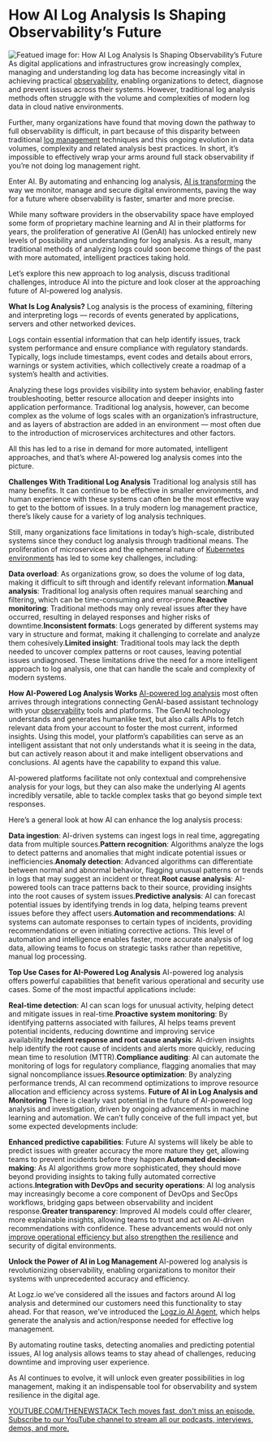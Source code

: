 # How AI Log Analysis Is Shaping Observability’s Future
![Featued image for: How AI Log Analysis Is Shaping Observability’s Future](https://cdn.thenewstack.io/media/2024/11/dec413fc-dashboard-1024x636.jpg)
As digital applications and infrastructures grow increasingly complex, managing and understanding log data has become increasingly vital in achieving practical [observability](https://thenewstack.io/observability/), enabling organizations to detect, diagnose and prevent issues across their systems. However, traditional log analysis methods often struggle with the volume and complexities of modern log data in cloud native environments.

Further, many organizations have found that moving down the pathway to full observability is difficult, in part because of this disparity between traditional [log management](https://logz.io/platform/log-management/?utm_medium=referral&utm_source=TNS&utm_campaign=tns_spon_3&utm_content=product&utm_term=log) techniques and this ongoing evolution in data volumes, complexity and related analysis best practices. In short, it’s impossible to effectively wrap your arms around full stack observability if you’re not doing log management right.

Enter AI. By automating and enhancing log analysis, [AI is transforming](https://thenewstack.io/ai/) the way we monitor, manage and secure digital environments, paving the way for a future where observability is faster, smarter and more precise.

While many software providers in the observability space have employed some form of proprietary machine learning and AI in their platforms for years, the proliferation of generative AI (GenAI) has unlocked entirely new levels of possibility and understanding for log analysis. As a result, many traditional methods of analyzing logs could soon become things of the past with more automated, intelligent practices taking hold.

Let’s explore this new approach to log analysis, discuss traditional challenges, introduce AI into the picture and look closer at the approaching future of AI-powered log analysis.

**What Is Log Analysis?**
Log analysis is the process of examining, filtering and interpreting logs — records of events generated by applications, servers and other networked devices.

Logs contain essential information that can help identify issues, track system performance and ensure compliance with regulatory standards. Typically, logs include timestamps, event codes and details about errors, warnings or system activities, which collectively create a roadmap of a system’s health and activities.

Analyzing these logs provides visibility into system behavior, enabling faster troubleshooting, better resource allocation and deeper insights into application performance. Traditional log analysis, however, can become complex as the volume of logs scales with an organization’s infrastructure, and as layers of abstraction are added in an environment — most often due to the introduction of microservices architectures and other factors.

All this has led to a rise in demand for more automated, intelligent approaches, and that’s where AI-powered log analysis comes into the picture.

**Challenges With Traditional Log Analysis**
Traditional log analysis still has many benefits. It can continue to be effective in smaller environments, and human experience with these systems can often be the most effective way to get to the bottom of issues. In a truly modern log management practice, there’s likely cause for a variety of log analysis techniques.

Still, many organizations face limitations in today’s high-scale, distributed systems since they conduct log analysis through traditional means. The proliferation of microservices and the ephemeral nature of [Kubernetes environments](https://logz.io/platform/kubernetes-360/?utm_medium=referral&utm_source=TNS&utm_campaign=tns_spon_3&utm_content=product&utm_term=kubernetes) has led to some key challenges, including:

**Data overload**: As organizations grow, so does the volume of log data, making it difficult to sift through and identify relevant information.**Manual analysis**: Traditional log analysis often requires manual searching and filtering, which can be time-consuming and error-prone.**Reactive monitoring**: Traditional methods may only reveal issues after they have occurred, resulting in delayed responses and higher risks of downtime.**Inconsistent formats**: Logs generated by different systems may vary in structure and format, making it challenging to correlate and analyze them cohesively.**Limited insight**: Traditional tools may lack the depth needed to uncover complex patterns or root causes, leaving potential issues undiagnosed.
These limitations drive the need for a more intelligent approach to log analysis, one that can handle the scale and complexity of modern systems.

**How AI-Powered Log Analysis Works**
[AI-powered log analysis](https://logz.io/blog/ai-powered-observability-picking-up-where-aiops-failed/?utm_medium=referral&utm_source=TNS&utm_campaign=tns_spon_3&utm_content=blog&utm_term=aiops) most often arrives through integrations connecting GenAI-based assistant technology with your [observability](https://logz.io/blog/the-path-to-autonomous-observability/?utm_medium=referral&utm_source=TNS&utm_campaign=tns_spon_3&utm_content=blog&utm_term=autonomous) tools and platforms. The GenAI technology understands and generates humanlike text, but also calls APIs to fetch relevant data from your account to foster the most current, informed insights.
Using this model, your platform’s capabilities can serve as an intelligent assistant that not only understands what it is seeing in the data, but can actively reason about it and make intelligent observations and conclusions. AI agents have the capability to expand this value.

AI-powered platforms facilitate not only contextual and comprehensive analysis for your logs, but they can also make the underlying AI agents incredibly versatile, able to tackle complex tasks that go beyond simple text responses.

Here’s a general look at how AI can enhance the log analysis process:

**Data ingestion**: AI-driven systems can ingest logs in real time, aggregating data from multiple sources.**Pattern recognition**: Algorithms analyze the logs to detect patterns and anomalies that might indicate potential issues or inefficiencies.**Anomaly detection**: Advanced algorithms can differentiate between normal and abnormal behavior, flagging unusual patterns or trends in logs that may suggest an incident or threat.**Root cause analysis**: AI-powered tools can trace patterns back to their source, providing insights into the root causes of system issues.**Predictive analysis**: AI can forecast potential issues by identifying trends in log data, helping teams prevent issues before they affect users.**Automation and recommendations**: AI systems can automate responses to certain types of incidents, providing recommendations or even initiating corrective actions.
This level of automation and intelligence enables faster, more accurate analysis of log data, allowing teams to focus on strategic tasks rather than repetitive, manual log processing.

**Top Use Cases for AI-Powered Log Analysis**
AI-powered log analysis offers powerful capabilities that benefit various operational and security use cases. Some of the most impactful applications include:

**Real-time detection**: AI can scan logs for unusual activity, helping detect and mitigate issues in real-time.**Proactive system monitoring**: By identifying patterns associated with failures, AI helps teams prevent potential incidents, reducing downtime and improving service availability.**Incident response and root cause analysis**: AI-driven insights help identify the root cause of incidents and alerts more quickly, reducing mean time to resolution (MTTR).**Compliance auditing**: AI can automate the monitoring of logs for regulatory compliance, flagging anomalies that may signal noncompliance issues.**Resource optimization**: By analyzing performance trends, AI can recommend optimizations to improve resource allocation and efficiency across systems.
**Future of AI in Log Analysis and Monitoring**
There is clearly vast potential in the future of AI-powered log analysis and investigation, driven by ongoing advancements in machine learning and automation. We can’t fully conceive of the full impact yet, but some expected developments include:

**Enhanced predictive capabilities**: Future AI systems will likely be able to predict issues with greater accuracy the more mature they get, allowing teams to prevent incidents before they happen.**Automated decision-making**: As AI algorithms grow more sophisticated, they should move beyond providing insights to taking fully automated corrective actions.**Integration with DevOps and security operations**: AI log analysis may increasingly become a core component of DevOps and SecOps workflows, bridging gaps between observability and incident response.**Greater transparency**: Improved AI models could offer clearer, more explainable insights, allowing teams to trust and act on AI-driven recommendations with confidence.
These advancements would not only [improve operational efficiency but also strengthen the resilience](https://thenewstack.io/how-ai-and-automation-can-improve-operational-resiliency/) and security of digital environments.

**Unlock the Power of AI in Log Management**
AI-powered log analysis is revolutionizing observability, enabling organizations to monitor their systems with unprecedented accuracy and efficiency.

At Logz.io we’ve considered all the issues and factors around AI log analysis and determined our customers need this functionality to stay ahead. For that reason, we’ve introduced the [Logz.io AI Agent](https://logz.io/platform/features/observability-ai-agent/?utm_medium=referral&utm_source=TNS&utm_campaign=tns_spon_3&utm_content=product&utm_term=agent), which helps generate the analysis and action/response needed for effective log management.

By automating routine tasks, detecting anomalies and predicting potential issues, AI log analysis allows teams to stay ahead of challenges, reducing downtime and improving user experience.

As AI continues to evolve, it will unlock even greater possibilities in log management, making it an indispensable tool for observability and system resilience in the digital age.

[
YOUTUBE.COM/THENEWSTACK
Tech moves fast, don't miss an episode. Subscribe to our YouTube
channel to stream all our podcasts, interviews, demos, and more.
](https://youtube.com/thenewstack?sub_confirmation=1)